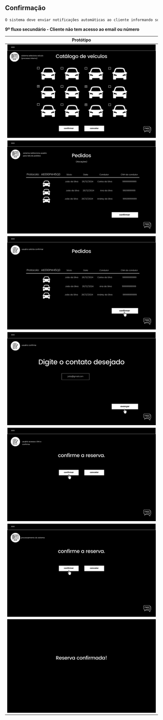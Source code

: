 ## Confirmação

```markdown
O sistema deve enviar notificações automáticas ao cliente informando sobre a disponibilidade do veículo reservado, sob a condição de que o cliente terá um prazo de 2 dias para responder à notificação confirmando ou cancelando a reserva. Caso contrário, o veículo será disponibilizado para o próximo cliente na fila de espera.
```


**9º fluxo secundário - Cliente não tem acesso ao email ou número**

| Protótipo |
| --- |
| ![](../img-fluxos/req-09/81.png)|
| ![](../img-fluxos/req-09/82.png)|
| ![](../img-fluxos/req-09/83.png) |
| ![](../img-fluxos/req-09/84.png) |
| ![](../img-fluxos/req-09/85.png) |
| ![](../img-fluxos/req-09/86.png) |
| ![](../img-fluxos/req-09/87.png) |




